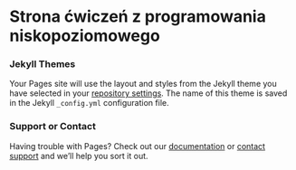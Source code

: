 # Strona ćwiczeń z programowania niskopoziomowego 



### Jekyll Themes

Your Pages site will use the layout and styles from the Jekyll theme you have selected in your [repository settings](https://github.com/tomasz-kapela/prognisk/settings/pages). The name of this theme is saved in the Jekyll `_config.yml` configuration file.

### Support or Contact

Having trouble with Pages? Check out our [documentation](https://docs.github.com/categories/github-pages-basics/) or [contact support](https://support.github.com/contact) and we’ll help you sort it out.
